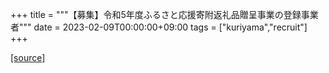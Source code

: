 +++
title = """【募集】令和5年度ふるさと応援寄附返礼品贈呈事業の登録事業者"""
date = 2023-02-09T00:00:00+09:00
tags = ["kuriyama","recruit"]
+++


[[source]](https://www.town.kuriyama.hokkaido.jp/soshiki/31/646.html)
